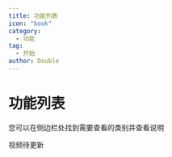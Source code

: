 ```yaml
---
title: 功能列表
icon: "book"
category:
  - 功能
tag:
  - 开始
author: Double
---
```


# 功能列表

您可以在侧边栏处找到需要查看的类别并查看说明

视频待更新


